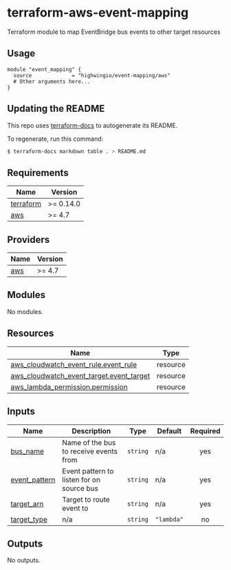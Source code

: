 # terraform-aws-event-mapping
Terraform module to map EventBridge bus events to other target resources

## Usage

```hcl
module "event_mapping" {
  source             = "highwingio/event-mapping/aws"
  # Other arguments here...
}
```

## Updating the README

This repo uses [terraform-docs](https://github.com/segmentio/terraform-docs) to autogenerate its README.

To regenerate, run this command:

```bash
$ terraform-docs markdown table . > README.md
```

## Requirements

| Name | Version |
|------|---------|
| <a name="requirement_terraform"></a> [terraform](#requirement\_terraform) | >= 0.14.0 |
| <a name="requirement_aws"></a> [aws](#requirement\_aws) | >= 4.7 |

## Providers

| Name | Version |
|------|---------|
| <a name="provider_aws"></a> [aws](#provider\_aws) | >= 4.7 |

## Modules

No modules.

## Resources

| Name | Type |
|------|------|
| [aws_cloudwatch_event_rule.event_rule](https://registry.terraform.io/providers/hashicorp/aws/latest/docs/resources/cloudwatch_event_rule) | resource |
| [aws_cloudwatch_event_target.event_target](https://registry.terraform.io/providers/hashicorp/aws/latest/docs/resources/cloudwatch_event_target) | resource |
| [aws_lambda_permission.permission](https://registry.terraform.io/providers/hashicorp/aws/latest/docs/resources/lambda_permission) | resource |

## Inputs

| Name | Description | Type | Default | Required |
|------|-------------|------|---------|:--------:|
| <a name="input_bus_name"></a> [bus\_name](#input\_bus\_name) | Name of the bus to receive events from | `string` | n/a | yes |
| <a name="input_event_pattern"></a> [event\_pattern](#input\_event\_pattern) | Event pattern to listen for on source bus | `string` | n/a | yes |
| <a name="input_target_arn"></a> [target\_arn](#input\_target\_arn) | Target to route event to | `string` | n/a | yes |
| <a name="input_target_type"></a> [target\_type](#input\_target\_type) | n/a | `string` | `"lambda"` | no |

## Outputs

No outputs.
